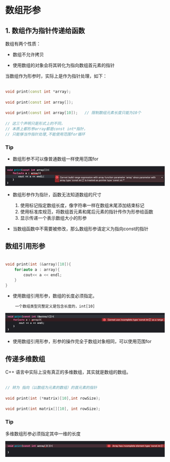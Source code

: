 # 数组形参

## 1. 数组作为指针传递给函数 

数组有两个性质：

- 数组不允许拷贝

- 使用数组的对象会将其转化为指向数组首元素的指针

当数组作为形参时，实际上是作为指针处理，如下：

```c++

void print(const int *array);

void print(const int array[]);

void print(const int array[10]);   // 限制数组元素长度只能为10个

// 这三个声明只是形式上的不同，
// 本质上都形参array都是const int*指针，
// 只能够当作指针处理,不能使用范围for循环

```

### Tip

- 数组形参不可以像普通数组一样使用范围for

![](https://github.com/existorlive/existorlivepic/raw/master/%E6%88%AA%E5%B1%8F2020-09-26%20%E4%B8%8A%E5%8D%8812.18.06.png)

- 数组形参作为指针，函数无法知道数组的尺寸
  
   1. 使用标记指定数组长度，像字符串一样在数组末尾添加结束标记
   2. 使用标准库规范，将数组首元素和尾后元素的指针传作为形参给函数
   3. 显示传递一个表示数组大小的形参

- 当数组函数中不需要被修改，那么数组形参请定义为指向const的指针


## 数组引用形参

```c++

void print(int (&array)[10]){
    for(auto a : array){
        cout<< a << endl;
    }
}

```

- 使用数组引用形参，数组的长度必须指定。
  
       一个数组类型完整定义是包含长度的，int[10]

![](https://github.com/existorlive/existorlivepic/raw/master/%E6%88%AA%E5%B1%8F2020-09-26%20%E4%B8%8A%E5%8D%8812.32.57.png)

- 使用数组引用形参，形参的操作完全于数组对象相同，可以使用范围for


## 传递多维数组

C++ 语言中实际上没有真正的多维数组，其实就是数组的数组。

```c++

// 转为 指向（以数组为元素的数组）的首元素的指针

void print(int (*matrix)[10],int rowSize);

void print(int matrix[][10], int rowSize);
```

### Tip

多维数组形参必须指定其中一维的长度

![](https://github.com/existorlive/existorlivepic/raw/master/%E6%88%AA%E5%B1%8F2020-09-26%20%E4%B8%8A%E5%8D%8812.39.42.png)